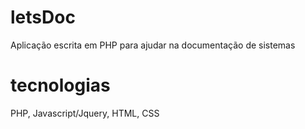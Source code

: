 # letsDoc

Aplicação escrita em PHP para ajudar na documentação de sistemas

# tecnologias

PHP, Javascript/Jquery, HTML, CSS
